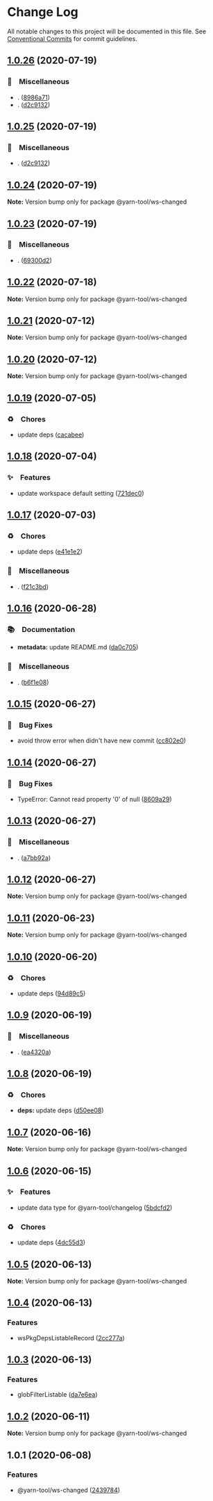 # Change Log

All notable changes to this project will be documented in this file.
See [Conventional Commits](https://conventionalcommits.org) for commit guidelines.

## [1.0.26](https://github.com/bluelovers/ws-yarn-workspaces/compare/@yarn-tool/ws-changed@1.0.23...@yarn-tool/ws-changed@1.0.26) (2020-07-19)


### 🔖　Miscellaneous

* . ([8986a71](https://github.com/bluelovers/ws-yarn-workspaces/commit/8986a714a1902681563c7ee6a8591019043b38ef))
* . ([d2c9132](https://github.com/bluelovers/ws-yarn-workspaces/commit/d2c9132a20002352b271d6dc7acaf21983586fcb))





## [1.0.25](https://github.com/bluelovers/ws-yarn-workspaces/compare/@yarn-tool/ws-changed@1.0.23...@yarn-tool/ws-changed@1.0.25) (2020-07-19)


### 🔖　Miscellaneous

* . ([d2c9132](https://github.com/bluelovers/ws-yarn-workspaces/commit/d2c9132a20002352b271d6dc7acaf21983586fcb))





## [1.0.24](https://github.com/bluelovers/ws-yarn-workspaces/compare/@yarn-tool/ws-changed@1.0.23...@yarn-tool/ws-changed@1.0.24) (2020-07-19)

**Note:** Version bump only for package @yarn-tool/ws-changed





## [1.0.23](https://github.com/bluelovers/ws-yarn-workspaces/compare/@yarn-tool/ws-changed@1.0.22...@yarn-tool/ws-changed@1.0.23) (2020-07-19)


### 🔖　Miscellaneous

* . ([69300d2](https://github.com/bluelovers/ws-yarn-workspaces/commit/69300d28e1a9d69e524f351ec3c726672b95fd7c))





## [1.0.22](https://github.com/bluelovers/ws-yarn-workspaces/compare/@yarn-tool/ws-changed@1.0.21...@yarn-tool/ws-changed@1.0.22) (2020-07-18)

**Note:** Version bump only for package @yarn-tool/ws-changed





## [1.0.21](https://github.com/bluelovers/ws-yarn-workspaces/compare/@yarn-tool/ws-changed@1.0.20...@yarn-tool/ws-changed@1.0.21) (2020-07-12)

**Note:** Version bump only for package @yarn-tool/ws-changed





## [1.0.20](https://github.com/bluelovers/ws-yarn-workspaces/compare/@yarn-tool/ws-changed@1.0.19...@yarn-tool/ws-changed@1.0.20) (2020-07-12)

**Note:** Version bump only for package @yarn-tool/ws-changed





## [1.0.19](https://github.com/bluelovers/ws-yarn-workspaces/compare/@yarn-tool/ws-changed@1.0.18...@yarn-tool/ws-changed@1.0.19) (2020-07-05)


### ♻️　Chores

* update deps ([cacabee](https://github.com/bluelovers/ws-yarn-workspaces/commit/cacabee52ec251987290f5c7c53cf474ceaae5b7))





## [1.0.18](https://github.com/bluelovers/ws-yarn-workspaces/compare/@yarn-tool/ws-changed@1.0.17...@yarn-tool/ws-changed@1.0.18) (2020-07-04)


### ✨　Features

* update workspace default setting ([721dec0](https://github.com/bluelovers/ws-yarn-workspaces/commit/721dec038ae6c0b8b3020292f8939787f31b2a0e))





## [1.0.17](https://github.com/bluelovers/ws-yarn-workspaces/compare/@yarn-tool/ws-changed@1.0.16...@yarn-tool/ws-changed@1.0.17) (2020-07-03)


### ♻️　Chores

* update deps ([e41e1e2](https://github.com/bluelovers/ws-yarn-workspaces/commit/e41e1e2ebbb21600debe2f5ab0dc49c710a5be64))


### 🔖　Miscellaneous

* . ([f21c3bd](https://github.com/bluelovers/ws-yarn-workspaces/commit/f21c3bd7907ac93af0cbfe6180be4f5c5cf215a8))





## [1.0.16](https://github.com/bluelovers/ws-yarn-workspaces/compare/@yarn-tool/ws-changed@1.0.15...@yarn-tool/ws-changed@1.0.16) (2020-06-28)


### 📚　Documentation

* **metadata:** update README.md ([da0c705](https://github.com/bluelovers/ws-yarn-workspaces/commit/da0c705eec1db515ea4b1ea04bf1eb97b4e381a1))


### 🔖　Miscellaneous

* . ([b6f1e08](https://github.com/bluelovers/ws-yarn-workspaces/commit/b6f1e08a0ded26dacd671a04641e0a6eb78d0ad5))





## [1.0.15](https://github.com/bluelovers/ws-yarn-workspaces/compare/@yarn-tool/ws-changed@1.0.14...@yarn-tool/ws-changed@1.0.15) (2020-06-27)


### 🐛　Bug Fixes

* avoid throw error when didn't have new commit ([cc802e0](https://github.com/bluelovers/ws-yarn-workspaces/commit/cc802e0653e2885c5635f58cfbfaed06fe82977b))





## [1.0.14](https://github.com/bluelovers/ws-yarn-workspaces/compare/@yarn-tool/ws-changed@1.0.13...@yarn-tool/ws-changed@1.0.14) (2020-06-27)


### 🐛　Bug Fixes

* TypeError: Cannot read property '0' of null ([8609a29](https://github.com/bluelovers/ws-yarn-workspaces/commit/8609a29d8b1fa6b1d60a585ca7006a6eb66ecb75))





## [1.0.13](https://github.com/bluelovers/ws-yarn-workspaces/compare/@yarn-tool/ws-changed@1.0.12...@yarn-tool/ws-changed@1.0.13) (2020-06-27)


### 🔖　Miscellaneous

* . ([a7bb92a](https://github.com/bluelovers/ws-yarn-workspaces/commit/a7bb92a7b66b9ae0028f91d2aed5c0e00c97b5bc))





## [1.0.12](https://github.com/bluelovers/ws-yarn-workspaces/compare/@yarn-tool/ws-changed@1.0.11...@yarn-tool/ws-changed@1.0.12) (2020-06-27)

**Note:** Version bump only for package @yarn-tool/ws-changed





## [1.0.11](https://github.com/bluelovers/ws-yarn-workspaces/compare/@yarn-tool/ws-changed@1.0.10...@yarn-tool/ws-changed@1.0.11) (2020-06-23)

**Note:** Version bump only for package @yarn-tool/ws-changed





## [1.0.10](https://github.com/bluelovers/ws-yarn-workspaces/compare/@yarn-tool/ws-changed@1.0.9...@yarn-tool/ws-changed@1.0.10) (2020-06-20)


### ♻️　Chores

* update deps ([94d89c5](https://github.com/bluelovers/ws-yarn-workspaces/commit/94d89c5bb12512a64d707d1c937dd6e91cfbbbd2))





## [1.0.9](https://github.com/bluelovers/ws-yarn-workspaces/compare/@yarn-tool/ws-changed@1.0.8...@yarn-tool/ws-changed@1.0.9) (2020-06-19)


### 🔖　Miscellaneous

* . ([ea4320a](https://github.com/bluelovers/ws-yarn-workspaces/commit/ea4320a8885ccaa448e343856818d08cfc2f1992))





## [1.0.8](https://github.com/bluelovers/ws-yarn-workspaces/compare/@yarn-tool/ws-changed@1.0.7...@yarn-tool/ws-changed@1.0.8) (2020-06-19)


### ♻️　Chores

* **deps:** update deps ([d50ee08](https://github.com/bluelovers/ws-yarn-workspaces/commit/d50ee08c97ca165bb16f8383fd8c5c341b9db6dd))





## [1.0.7](https://github.com/bluelovers/ws-yarn-workspaces/compare/@yarn-tool/ws-changed@1.0.6...@yarn-tool/ws-changed@1.0.7) (2020-06-16)

**Note:** Version bump only for package @yarn-tool/ws-changed





## [1.0.6](https://github.com/bluelovers/ws-yarn-workspaces/compare/@yarn-tool/ws-changed@1.0.5...@yarn-tool/ws-changed@1.0.6) (2020-06-15)


### ✨　Features

*  update data type for @yarn-tool/changelog ([5bdcfd2](https://github.com/bluelovers/ws-yarn-workspaces/commit/5bdcfd286cfd836b8f5a1b8744512bd4fd2cc5c4))


### ♻️　Chores

*  update deps ([4dc55d3](https://github.com/bluelovers/ws-yarn-workspaces/commit/4dc55d3a16bd35b05f9b62d260d2f8b39817fc79))





## [1.0.5](https://github.com/bluelovers/ws-yarn-workspaces/compare/@yarn-tool/ws-changed@1.0.4...@yarn-tool/ws-changed@1.0.5) (2020-06-13)

**Note:** Version bump only for package @yarn-tool/ws-changed





## [1.0.4](https://github.com/bluelovers/ws-yarn-workspaces/compare/@yarn-tool/ws-changed@1.0.3...@yarn-tool/ws-changed@1.0.4) (2020-06-13)


### Features

* wsPkgDepsListableRecord ([2cc277a](https://github.com/bluelovers/ws-yarn-workspaces/commit/2cc277a298150b1eab038fee4703e5064170df52))





## [1.0.3](https://github.com/bluelovers/ws-yarn-workspaces/compare/@yarn-tool/ws-changed@1.0.2...@yarn-tool/ws-changed@1.0.3) (2020-06-13)


### Features

* globFilterListable ([da7e6ea](https://github.com/bluelovers/ws-yarn-workspaces/commit/da7e6ea335b2acd81e2d225827113c645f956766))





## [1.0.2](https://github.com/bluelovers/ws-yarn-workspaces/compare/@yarn-tool/ws-changed@1.0.1...@yarn-tool/ws-changed@1.0.2) (2020-06-11)

**Note:** Version bump only for package @yarn-tool/ws-changed





## 1.0.1 (2020-06-08)


### Features

* @yarn-tool/ws-changed ([2439784](https://github.com/bluelovers/ws-yarn-workspaces/commit/24397843de042b3c1d9009a0f139840ff87ed20b))
